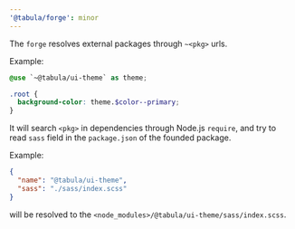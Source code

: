 ```yaml
---
'@tabula/forge': minor
---
```


The `forge` resolves external packages through `~<pkg>` urls.

Example: 

```scss
@use `~@tabula/ui-theme` as theme;

.root {
  background-color: theme.$color--primary;
}
```

It will search `<pkg>` in dependencies through Node.js `require`, and try to read `sass` field in the `package.json`
of the founded package.

Example:

```json
{
  "name": "@tabula/ui-theme",
  "sass": "./sass/index.scss"
}
```

will be resolved to the `<node_modules>/@tabula/ui-theme/sass/index.scss`.
